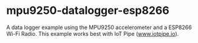 # mpu9250-datalogger-esp8266
A data logger example using the MPU9250 accelerometer and a ESP8266 Wi-Fi Radio.  This example works best with IoT Pipe (www.iotpipe.io).
